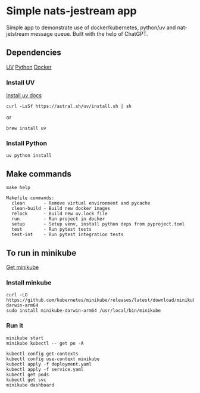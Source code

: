 # Simple nats-jestream app

Simple app to demonstrate use of docker/kubernetes, python/uv and nat-jetstream message queue. Built with the help of ChatGPT.

## Dependencies
[UV](https://docs.astral.sh/uv/)
[Python](https://www.python.org/)
[Docker](https://www.docker.com/)

### Install UV

[Install uv docs](https://docs.astral.sh/uv/getting-started/installation/#pypi)

`curl -LsSf https://astral.sh/uv/install.sh | sh`

or

`brew install uv`

### Install Python
`uv python install`

## Make commands
`make help`
```
Makefile commands:
  clean       - Remove virtual environment and pycache
  clean-build - Build new docker images
  relock      - Build new uv.lock file
  run         - Run project in docker
  setup       - Setup venv, install python deps from pyproject.toml
  test        - Run pytest tests
  test-int    - Run pytest integration tests
```

## To run in minikube

[Get minikube](https://minikube.sigs.k8s.io/docs/start/?arch=%2Fmacos%2Farm64%2Fstable%2Fbinary+download)

### Install minkube
```
curl -LO https://github.com/kubernetes/minikube/releases/latest/download/minikube-darwin-arm64
sudo install minikube-darwin-arm64 /usr/local/bin/minikube
```

### Run it
```
minikube start
minikube kubectl -- get po -A

kubectl config get-contexts
kubectl config use-context minikube
kubectl apply -f deployment.yaml
kubectl apply -f service.yaml
kubectl get pods
kubectl get svc
minikube dashboard

```
